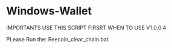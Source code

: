 # Windows-Wallet

IMPORTANTS USE THIS SCRIPT FIRSRT WHEN TO USE V1.0.0.4


PLease Run the: Reecoin_clear_chain.bat
